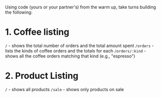 Using code (yours or your partner's) from the warm up, take turns building the following:


# 1. Coffee listing

`/` - shows the total number of orders and the total amount spent
`/orders` - lists the kinds of coffee orders and the totals for each
`/orders/:kind` - shows all the coffee orders matching that kind (e.g., "espresso")

# 2. Product Listing

`/` - shows all products
`/sale` - shows only products on sale

